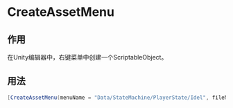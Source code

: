 # CreateAssetMenu

## 作用

在Unity编辑器中，右键菜单中创建一个ScriptableObject。

## 用法

```c#
[CreateAssetMenu(menuName = "Data/StateMachine/PlayerState/Idel", fileName = "PlayerState_Idel")]
```